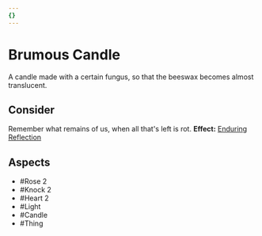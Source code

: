 ```yaml
---
{}
---
```

# Brumous Candle
A candle made with a certain fungus, so that the beeswax becomes almost translucent.
## Consider
Remember what remains of us, when all that's left is rot.
**Effect:** [Enduring Reflection](https://uadaf.theevilroot.xyz/rowenarium/element/enduring.reflection)
## Aspects
- #Rose 2
- #Knock 2
- #Heart 2
- #Light
- #Candle
 - #Thing
